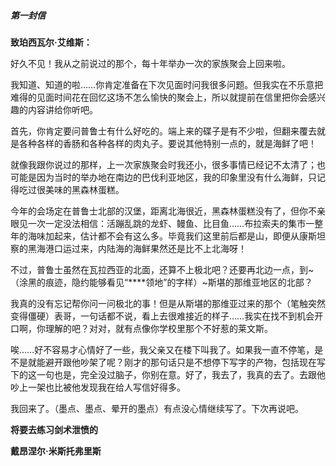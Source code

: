 ##### 第一封信

**致珀西瓦尔·艾维斯：**

好久不见！我从之前说过的那个，每十年举办一次的家族聚会上回来啦。

我知道、知道的啦……你肯定准备在下次见面时问我很多问题。但我实在不乐意把难得的见面时间花在回忆这场不怎么愉快的聚会上，所以就提前在信里把你会感兴趣的内容讲给你听吧。

首先，你肯定要问普鲁士有什么好吃的。端上来的碟子是有不少啦，但翻来覆去就是各种各样的香肠和各种各样的肉丸子。要说其他特别一点的，就是海鲜了吧！

就像我跟你说过的那样，上一次家族聚会时我还小，很多事情已经记不太清了；也可能是因为当时的举办地在南边的巴伐利亚地区，我的印象里没有什么海鲜，只记得吃过很美味的黑森林蛋糕。

今年的会场定在普鲁士北部的汉堡，距离北海很近，黑森林蛋糕没有了，但你不亲眼见一次一定没法相信：活蹦乱跳的龙虾、鳗鱼、比目鱼……布拉索夫的集市一整年的海味加起来，估计都不会有这么多。毕竟我们这里前后都是山，即便从康斯坦察的黑海港口运过来，内陆海的海鲜果然还是比不上北海呀！

不过，普鲁士虽然在瓦拉西亚的北面，还算不上极北吧？还要再北边一点，到~（涂黑的痕迹，隐约能够看见“****领地”的字样）~斯堪的那维亚地区的北部？

我真的没有忘记帮你问一问极北的事！但是从斯堪的那维亚过来的那个（笔触突然变得僵硬）表哥，一句话都不说，看上去很难接近的样子……我实在找不到机会开口啊，你理解的吧？对对，就有点像你学校里那个不好惹的莱文斯。

唉……好不容易才心情好了一些，我父亲又在楼下叫我了。如果我一直不停笔，是不是就能避开跟他吵架了呢？刚才的那句话只是不想停下写字的产物，包括现在写下的这一句也是，完全没过脑子，你别在意。好了，我去了，我真的去了。去跟他吵上一架也比被他发现我在给人写信好得多。

我回来了。（墨点、墨点、晕开的墨点）有点没心情继续写了。下次再说吧。

**将要去练习剑术泄愤的**

**戴昂涅尔·米斯托弗里斯**

